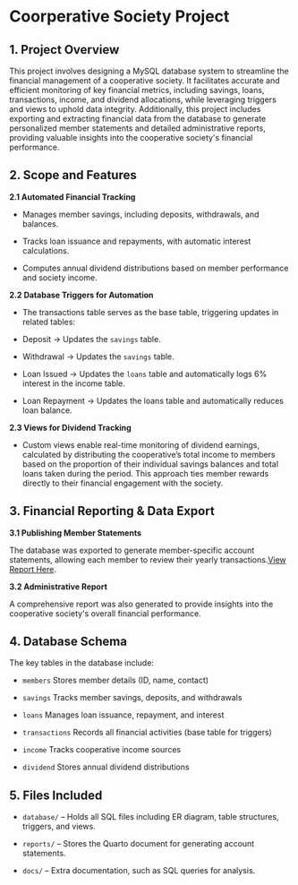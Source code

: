 # Coorperative Society Project 

## 1. Project Overview

This project involves designing a MySQL database system  to streamline the financial management of a cooperative society. It facilitates accurate and efficient monitoring of key financial metrics, including savings, loans, transactions, income, and dividend allocations, while leveraging triggers and views to uphold data integrity. Additionally, this project includes exporting and extracting financial data from the database to generate personalized member statements and detailed administrative reports, providing valuable insights into the cooperative society's financial performance.

## 2. Scope and Features

**2.1 Automated Financial Tracking**

  - Manages member savings, including deposits, withdrawals, and balances.

  - Tracks loan issuance and repayments, with automatic interest calculations.

  - Computes annual dividend distributions based on member performance and society income.

**2.2  Database Triggers for Automation**

  - The transactions table serves as the base table, triggering updates in related tables:

  - Deposit → Updates the `savings` table.

  - Withdrawal → Updates the `savings` table.

  - Loan Issued → Updates the `loans` table and automatically logs 6% interest in the income table.

  - Loan Repayment → Updates the loans table and automatically reduces loan balance.

**2.3 Views for Dividend Tracking**

  - Custom views enable real-time monitoring of dividend earnings, calculated by distributing the cooperative’s total income to members based on the proportion of their individual savings balances and total loans taken during the period. This approach ties member rewards directly to their financial engagement with the society.

## 3. Financial Reporting & Data Export

**3.1 Publishing Member Statements**

The database was exported to generate member-specific account statements, allowing each member to review their yearly transactions.[View Report Here](https://5a90nh-dunni-olu0ajayi.shinyapps.io/FinReport/).

**3.2 Administrative Report**

A comprehensive report was also generated to provide insights into the cooperative society's overall financial performance.

## 4. Database Schema
The key tables in the database include:

- `members` Stores member details (ID, name, contact)

- `savings` Tracks member savings, deposits, and withdrawals

- `loans` Manages loan issuance, repayment, and interest

- `transactions` Records all financial activities (base table for triggers)

- `income` Tracks cooperative income sources

- `dividend` Stores annual dividend distributions

## 5. Files Included 

- `database/` – Holds all SQL files including ER diagram, table structures, triggers, and views.

- `reports/` – Stores the Quarto document for generating account statements.
- `docs/` – Extra documentation, such as SQL queries for analysis.
